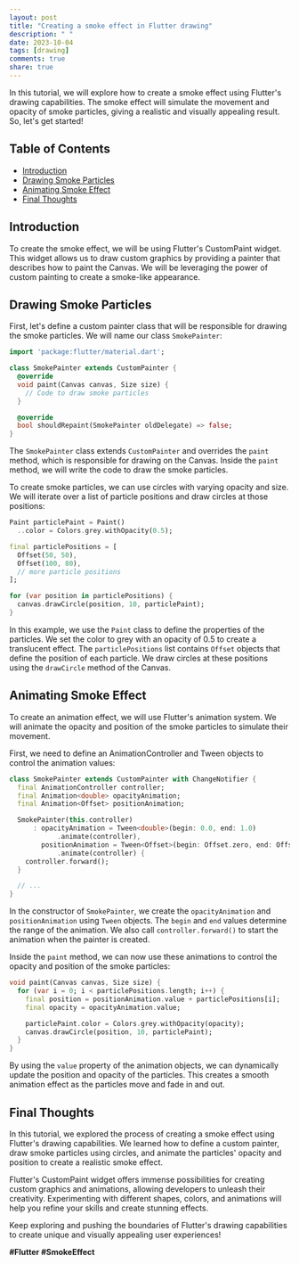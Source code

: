 ```yaml
---
layout: post
title: "Creating a smoke effect in Flutter drawing"
description: " "
date: 2023-10-04
tags: [drawing]
comments: true
share: true
---
```


In this tutorial, we will explore how to create a smoke effect using Flutter's drawing capabilities. The smoke effect will simulate the movement and opacity of smoke particles, giving a realistic and visually appealing result. So, let's get started!

## Table of Contents
- [Introduction](#introduction)
- [Drawing Smoke Particles](#drawing-smoke-particles)
- [Animating Smoke Effect](#animating-smoke-effect)
- [Final Thoughts](#final-thoughts)

## Introduction

To create the smoke effect, we will be using Flutter's CustomPaint widget. This widget allows us to draw custom graphics by providing a painter that describes how to paint the Canvas. We will be leveraging the power of custom painting to create a smoke-like appearance.

## Drawing Smoke Particles

First, let's define a custom painter class that will be responsible for drawing the smoke particles. We will name our class `SmokePainter`:

```dart
import 'package:flutter/material.dart';

class SmokePainter extends CustomPainter {
  @override
  void paint(Canvas canvas, Size size) {
    // Code to draw smoke particles
  }

  @override
  bool shouldRepaint(SmokePainter oldDelegate) => false;
}
```

The `SmokePainter` class extends `CustomPainter` and overrides the `paint` method, which is responsible for drawing on the Canvas. Inside the `paint` method, we will write the code to draw the smoke particles.

To create smoke particles, we can use circles with varying opacity and size. We will iterate over a list of particle positions and draw circles at those positions:

```dart
Paint particlePaint = Paint()
  ..color = Colors.grey.withOpacity(0.5);

final particlePositions = [
  Offset(50, 50),
  Offset(100, 80),
  // more particle positions
];

for (var position in particlePositions) {
  canvas.drawCircle(position, 10, particlePaint);
}
```

In this example, we use the `Paint` class to define the properties of the particles. We set the color to grey with an opacity of 0.5 to create a translucent effect. The `particlePositions` list contains `Offset` objects that define the position of each particle. We draw circles at these positions using the `drawCircle` method of the Canvas.

## Animating Smoke Effect

To create an animation effect, we will use Flutter's animation system. We will animate the opacity and position of the smoke particles to simulate their movement.

First, we need to define an AnimationController and Tween objects to control the animation values:

```dart
class SmokePainter extends CustomPainter with ChangeNotifier {
  final AnimationController controller;
  final Animation<double> opacityAnimation;
  final Animation<Offset> positionAnimation;

  SmokePainter(this.controller)
      : opacityAnimation = Tween<double>(begin: 0.0, end: 1.0)
            .animate(controller),
        positionAnimation = Tween<Offset>(begin: Offset.zero, end: Offset(100, 100))
            .animate(controller) {
    controller.forward();
  }

  // ...
}
```

In the constructor of `SmokePainter`, we create the `opacityAnimation` and `positionAnimation` using `Tween` objects. The `begin` and `end` values determine the range of the animation. We also call `controller.forward()` to start the animation when the painter is created.

Inside the `paint` method, we can now use these animations to control the opacity and position of the smoke particles:

```dart
void paint(Canvas canvas, Size size) {
  for (var i = 0; i < particlePositions.length; i++) {
    final position = positionAnimation.value + particlePositions[i];
    final opacity = opacityAnimation.value;

    particlePaint.color = Colors.grey.withOpacity(opacity);
    canvas.drawCircle(position, 10, particlePaint);
  }
}
```

By using the `value` property of the animation objects, we can dynamically update the position and opacity of the particles. This creates a smooth animation effect as the particles move and fade in and out.

## Final Thoughts

In this tutorial, we explored the process of creating a smoke effect using Flutter's drawing capabilities. We learned how to define a custom painter, draw smoke particles using circles, and animate the particles' opacity and position to create a realistic smoke effect.

Flutter's CustomPaint widget offers immense possibilities for creating custom graphics and animations, allowing developers to unleash their creativity. Experimenting with different shapes, colors, and animations will help you refine your skills and create stunning effects.

Keep exploring and pushing the boundaries of Flutter's drawing capabilities to create unique and visually appealing user experiences!

**#Flutter #SmokeEffect**